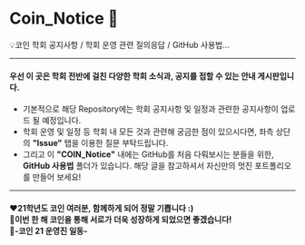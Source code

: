 # Coin_Notice 📢
💡코인 학회 공지사항 / 학회 운영 관련 질의응답 / GitHub 사용법...

******************************
#### 우선 이 곳은 학회 전반에 걸친 다양한 학회 소식과, 공지를 접할 수 있는 안내 게시판입니다. 
+ 기본적으로 해당 Repository에는 학회 공지사항 및 일정과 관련한 공지사항이 업로드 될 예정입니다.
+ 학회 운영 및 일정 등 학회 내 모든 것과 관련해 궁금한 점이 있으시다면, 좌측 상단의 **"Issue"** 탭을 이용한 질문 부탁드립니다.
+ 그리고 이 **"COIN_Notice"** 내에는 GitHub를 처음 다뤄보시는 분들을 위한, **GitHub 사용법** 폴더가 있습니다. 해당 글을 참고하셔서 자신만의 멋진 포트폴리오를 만들어 보세요!

******************************

#### ❤21학년도 코인 여러분, 함께하게 되어 정말 기쁩니다 :) <br> 🧡이번 한 해 코인을 통해 서로가 더욱 성장하게 되었으면 좋겠습니다! </br> 💛-코인 21 운영진 일동- 
